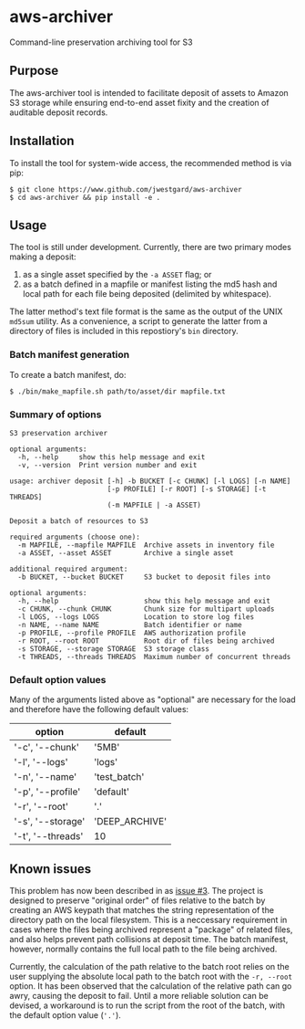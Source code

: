 # aws-archiver
Command-line preservation archiving tool for S3

## Purpose
The aws-archiver tool is intended to facilitate deposit of assets to Amazon S3 storage while ensuring end-to-end asset fixity and the creation of auditable deposit records.

## Installation
To install the tool for system-wide access, the recommended method is via pip:
```
$ git clone https://www.github.com/jwestgard/aws-archiver
$ cd aws-archiver && pip install -e .
```

## Usage
The tool is still under development. Currently, there are two primary modes making a deposit: 
  1. as a single asset specified by the ```-a ASSET``` flag; or 
  2. as a batch defined in a mapfile or manifest listing the md5 hash and local path for each file being deposited (delimited by whitespace). 
  
The latter method's text file format is the same as the output of the UNIX ```md5sum``` utility.  As a convenience, a script to generate the latter from a directory of files is included in this repostiory's ```bin``` directory.

### Batch manifest generation
To create a batch manifest, do:

```
$ ./bin/make_mapfile.sh path/to/asset/dir mapfile.txt
```

### Summary of options

```
S3 preservation archiver

optional arguments:
  -h, --help     show this help message and exit
  -v, --version  Print version number and exit

usage: archiver deposit [-h] -b BUCKET [-c CHUNK] [-l LOGS] [-n NAME]
                        [-p PROFILE] [-r ROOT] [-s STORAGE] [-t THREADS]
                        (-m MAPFILE | -a ASSET)

Deposit a batch of resources to S3

required arguments (choose one):
  -m MAPFILE, --mapfile MAPFILE  Archive assets in inventory file
  -a ASSET, --asset ASSET        Archive a single asset

additional required argument:
  -b BUCKET, --bucket BUCKET     S3 bucket to deposit files into

optional arguments:
  -h, --help                     show this help message and exit
  -c CHUNK, --chunk CHUNK        Chunk size for multipart uploads
  -l LOGS, --logs LOGS           Location to store log files
  -n NAME, --name NAME           Batch identifier or name
  -p PROFILE, --profile PROFILE  AWS authorization profile
  -r ROOT, --root ROOT           Root dir of files being archived
  -s STORAGE, --storage STORAGE  S3 storage class
  -t THREADS, --threads THREADS  Maximum number of concurrent threads
```

### Default option values
Many of the arguments listed above as "optional" are necessary for the load and therefore have the following default values:

| option            | default       |
|-------------------|---------------|
| '-c', '--chunk'   | '5MB'         |
| '-l', '--logs'    | 'logs'        |
| '-n', '--name'    | 'test_batch'  |
| '-p', '--profile' | 'default'     |
| '-r', '--root'    | '.'           |
| '-s', '--storage' | 'DEEP_ARCHIVE'|
| '-t', '--threads' | 10            |
  
## Known issues
This problem has now been described in as [issue #3](https://github.com/jwestgard/aws-archiver/issues/3). The project is designed to preserve "original order" of files relative to the batch by creating an AWS keypath that matches the string representation of the directory path on the local filesystem.  This is a neccessary requirement in cases where the files being archived represent a "package" of related files, and also helps prevent path collisions at deposit time. The batch manifest, however, normally contains the full local path to the file being archived. 

Currently, the calculation of the path relative to the batch root relies on the user supplying the absolute local path to the batch root with the ```-r, --root``` option. It has been observed that the calculation of the relative path can go awry, causing the deposit to fail. Until a more reliable solution can be devised, a workaround is to run the script from the root of the batch, with the default option value (```'.'```).
